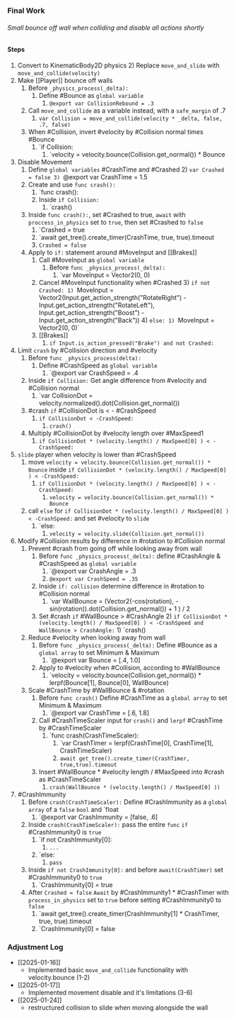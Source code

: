 ### Final Work
###### Small bounce off wall when colliding and disable all actions shortly

#### Steps
1) Convert to KinematicBody2D physics
	2) Replace `move_and_slide` with `move_and_collide(velocity)`
2) Make [[Player]] bounce off walls
	1) Before `_physics_process(_delta):`
		1) Define #Bounce  as `global variable`
			1) `@export var CollisionRebound = .3`
	2) Call `move_and_collide` as a variable instead, with a `safe_margin` of .7
		1) `var Collision = move_and_collide(velocity * _delta, false, .7, false)`
	3) When #Collision, invert #velocity by #Collision normal times #Bounce
		1) `if Collision:
			1) `velocity = velocity.bounce(Collision.get_normal()) * Bounce
3) Disable Movement
	1) Define `global variables` #CrashTime and #Crashed
		2) `var Crashed = false
		3) `@export var CrashTime = 1.5
	2) Create and use `func crash():`
		1) `func crash():
		2) Inside `if Collision:` 
			1) `crash()
	3) Inside `func crash():`, set #Crashed to true, `await` with `proccess_in_physics` set to `true`, then set #Crashed to `false`
		1) `Crashed = true
		2) `await get_tree().create_timer(CrashTime, true, true).timeout
		3) `Crashed = false`
	4) Apply to `if:` statement around #MoveInput and [[Brakes]]
		1) Call #MoveInput as `global variable`
			1) Before `func _physics_process(_delta):`
				1) `var MoveInput = Vector2(0, 0)
		2) Cancel #MoveInput functionality when #Crashed
			3) `if not Crashed:
				1) `MoveInput = Vector2(Input.get_action_strength("RotateRight") - Input.get_action_strength("RotateLeft"), Input.get_action_strength("Boost") - Input.get_action_strength("Back"))
			4) `else:
				1) `MoveInput = Vector2(0, 0)`
		3) [[Brakes]]
			1) `if Input.is_action_pressed("Brake") and not Crashed:`
4) Limit `crash` by #Collision direction and #velocity
	1) Before `func _physics_process(delta):`
		1) Define #CrashSpeed as `global variable`
			1) `@export var CrashSpeed = .4
	2) Inside `if Collision:` Get angle difference from #velocity and #Collision normal
		1) `var CollisionDot = velocity.normalized().dot(Collision.get_normal())
	3) #crash `if` #CollisionDot is <  - #CrashSpeed
		1) `if CollisionDot < -CrashSpeed:`
			1) `crash()`
	4) Multiply #CollisionDot  by #velocity length over #MaxSpeed1
		1) `if CollisionDot * (velocity.length() / MaxSpeed[0] ) < -CrashSpeed:`
5) `slide` player when velocity is lower than #CrashSpeed 
	1) move `velocity = velocity.bounce(Collision.get_normal()) * Bounce` inside ``if CollisionDot * (velocity.length() / MaxSpeed[0] ) < -CrashSpeed:``
		1) `if CollisionDot * (velocity.length() / MaxSpeed[0] ) < -CrashSpeed:`
			1) `velocity = velocity.bounce(Collision.get_normal()) * Bounce` 
	2) call `else` for `if CollisionDot * (velocity.length() / MaxSpeed[0] ) < -CrashSpeed:` and set #velocity to `slide`
		1) `else:
			1) `velocity = velocity.slide(Collision.get_normal())`
6) Modify #Collision results by difference in #rotation to #Collision normal
	1) Prevent #crash from going off while looking away from wall
		1) Before `func _physics_process(_delta):` define #CrashAngle & #CrashSpeed  as `global variable`
			1) `@export var CrashAngle = .3
			2) `@export var CrashSpeed = .35`
		2) Inside `if: collision` determine difference in #rotation to #Collision normal
			1) `var WallBounce = (Vector2(-cos(rotation), -sin(rotation)).dot(Collision.get_normal()) + 1 ) / 2
		3) Set #crash `if` #WallBounce > #CrashAngle
			2) `if CollisionDot * (velocity.length() / MaxSpeed[0] ) < -CrashSpeed and WallBounce > CrashAngle:`
				1) `crash()
	2) Reduce #velocity when looking away from wall
		1) Before `func _physics_process(_delta):` Define #Bounce as a `global array` to set Minimum & Maximum
			1) `@export var Bounce = [.4, 1.0]
		2) Apply to #velocity when #Collision, according to #WallBounce 
			1) `velocity = velocity.bounce(Collision.get_normal()) * lerpf(Bounce[1], Bounce[0], WallBounce)
	3) Scale #CrashTime by #WallBounce & #rotation
		1) Before `func crash()` Define #CrashTime as a `global array` to set Minimum & Maximum
			1) `@export var CrashTime = [.6, 1.8]
		2) Call #CrashTimeScaler input for `crash()` and `lerpf` #CrashTime by #CrashTimeScaler
			1) `func crash(CrashTimeScaler):
				1) `var CrashTimer = lerpf(CrashTime[0], CrashTime[1], CrashTimeScaler)
				2) `await get_tree().create_timer(CrashTimer, true,true).timeout`
		3) Insert #WallBounce * #velocity length / #MaxSpeed into #crash as #CrashTimeScaler
			1) `crash(WallBounce * (velocity.length() / MaxSpeed[0] )) `
7) #CrashImmunity
	1) Before `crash(CrashTimeScaler):` Define #CrashImmunity as a `global array` of a `false` `bool` and `float
		1) `@export var CrashImmunity = [false, .6]
	2) Inside `crash(CrashTimeScaler):` pass the entire `func` `if` #CrashImmunity0 is `true`
		1) `if not CrashImmunity[0]:
			1) `...`
		2) `else:
			1) `pass`
	3) Inside `if not CrashImmunity[0]:` and before `await(CrashTimer)` set #CrashImmunity0 to `true`
		1) `CrashImmunity[0] = true
	4) After `Crashed = false` `Await` by #CrashImmunity1 * #CrashTimer with `process_in_physics` set to `true` before setting #CrashImmunity0 to `false`
		1) `await get_tree().create_timer(CrashImmunity[1] * CrashTimer, true, true).timeout
		2) `CrashImmunity[0] = false

### Adjustment Log
- [[2025-01-16]]
	- Implemented basic `move_and_collide` functionality with velocity.bounce (1-2)
- [[2025-01-17]]
	- Implemented movement disable and it's limitations (3-6)
- [[2025-01-24]]
	- restructured collision to slide when moving alongside the wall